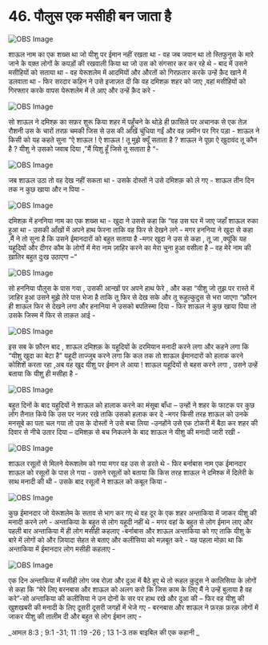 # 46. पौलुस एक मसीही बन जाता है 

![OBS Image](https://cdn.door43.org/obs/jpg/360px/obs-en-46-01.jpg)

शाऊल नाम का एक शख्स था जो यीशु पर ईमान नहीं रखता था - वह जब जवान था तो स्तिफुनुस के मारे जाने के वक़्त लोगों के कपड़ों की रखवाली किया था जो उस को संगसार कर कर रहे थे - बाद में उसने मसीहियों को सताया था - वह येरूशलेम में आदमियों और औरतों को गिरफ़तार करके उन्हें क़ैद खाने में डलवाता था - फिर सरदार कहिन ने उसे इजाज़त दी कि वह दमिशक़ शहर को जाए ,वहां मसीहियों को गिरफ्तार करके वापस येरूशलेम में ले आए और उन्हें क़ैद करे - 

![OBS Image](https://cdn.door43.org/obs/jpg/360px/obs-en-46-02.jpg)

सो शाऊल ने दमिश्क़ का सफ़र शुरू किया शहर में पहुँचने के थोड़े ही फ़ासिले पर अचानक से एक तेज़ रौशनी उस के चारों तरफ़ चमकी जिस से उस की आँखें चुंधिया गईं और वह ज़मीन पर गिर पड़ा - शाऊल ने किसी को यह कहते सुना “ऐ शाऊल ! ऐ शाऊल ! तू मुझे क्यूँ सताता है ? शाऊल ने पूछा ऐ खुदावंद तू कौन है ? यीशु ने उसको जवाब दिया ,”मैं यिशु हूँ जिसे तू सताता है “- 

![OBS Image](https://cdn.door43.org/obs/jpg/360px/obs-en-46-03.jpg)

जब शाऊल उठा तो वह देख नहीं सकता था - उसके दोस्तों ने उसे दमिशक़ को ले गए - शाऊल तीन दिन तक न कुछ खाया और न पिया -

![OBS Image](https://cdn.door43.org/obs/jpg/360px/obs-en-46-04.jpg)

दमिशक़ में हननिया नाम का एक शख्स था - खुदा ने उससे कहा कि “वह उस घर में जाए जहाँ शाऊल रुका हुआ था - उसकी आँखों में अपने हाथ फेरना ताकि वह फिर से देखने लगे - मगर हननिया ने खुदा से कहा ,मैं ने तो सुना है कि उसने ईमानदारों को बहुत सताया है -मगर खुदा ने उस से कहा , तू जा ,क्यूंकि यह यहूदियों और दीगर कौम के लोगों में मेरा नाम ज़ाहिर करने का मेरा चुना हुआ वसीला है – वह मेरे नाम की ख़ातिर बहुत दुःख उठाएगा –“  

![OBS Image](https://cdn.door43.org/obs/jpg/360px/obs-en-46-05.jpg)

सो हननिया पौलुस के पास गया , उसकी आन्खों पर अपने हाथ फेरे , और कहा “यीशु जो तुझ पर रास्ते में ज़ाहिर हुआ उसने मुझे तेरे पास भेजा है ताकि तू फिर से देख सके और तू रूहुल्कुदुस से भरा जाएगा “फ़ौरन ही शाऊल फिर से देखने लगा और  हनानिया ने उसको बपतिस्मा दिया - फिर शाऊल ने कुछ खाया पिया तो उसके जिस्म में फिर से ताक़त आई - 

![OBS Image](https://cdn.door43.org/obs/jpg/360px/obs-en-46-06.jpg)

इस सब के फ़ौरन बाद , शाऊल दमिशक़ के यहूदियों के दरमियान मनादी करने लगा और कहने लगा कि “यीशु खुदा का बेटा है” यहूदी ताज्जुब करने लगा कि कल तक तो शाऊल ईमानदारों को हलाक करने कोशिशें करता रहा ,अब वह खुद यीशु पर ईमान ले आया ! शाऊल यहूदियों से बहस करने लगा , उसने उन्हें बताया कि यीशु ही मसीहा है -  

![OBS Image](https://cdn.door43.org/obs/jpg/360px/obs-en-46-07.jpg)

बहुत दिनों के बाद यहुदियों ने शाऊल को हालाक करने का मंसूबा बाँधा – उन्हों ने शहर के फाटक पर कुछ लोग तैनात किये कि उस पर नज़र रखे ताकि उसको हलाक कर दे -मगर किसी तरह शाऊल को उनके मनसूबे का पता चल गया तो उस के दोस्तों ने उसे बचा लिया -उनहोंने उसे एक टोकरी में बैठा कर शहर की दिवार से नीचे उतार दिया – दमिशक़ से बच  निकलने के बाद शाऊल ने यीशु की मनादी जारी रखी -     


![OBS Image](https://cdn.door43.org/obs/jpg/360px/obs-en-46-08.jpg)

शाऊल रसूलों से मिलने येरूशलेम को गया मगर वह उस से डरते थे - फिर बर्नाबास नाम एक ईमानदार शाऊल को  रसूलों के पास ले गया - उसने रसूलों को बताया कि किस तरह शाऊल ने दमिश्क में दिलेरी के साथ मनादी की थी - उसके बाद रसूलों ने शाऊल को कबूल किया - 

![OBS Image](https://cdn.door43.org/obs/jpg/360px/obs-en-46-09.jpg)

कुछ ईमानदार जो येरूशलेम के सताव से भाग कर गए थे वह दूर के एक शहर अन्ताकिया में जाकर यीशु की मनादी करने लगे - अन्ताकिया के बहुत से लोग यहूदी नहीं थे - मगर वहां के बहुत से लोग ईमान लाए और पहली बार अन्ताकिया में ही लोग मसीही कहलाए -बर्नाबास और शाऊल अन्ताकिया को गए ताकि यीशु के बारे में लोगों को और ज़ियादा सेहत से बताए और कलीसिया को मज़बूत करे - यह पहला मोक़ा था कि अन्ताकिया में ईमानदार लोग मसीही कहलाए - 

![OBS Image](https://cdn.door43.org/obs/jpg/360px/obs-en-46-10.jpg)

एक दिन अन्ताकिया में मसीही लोग जब रोज़ा और दुआ में बैठे हुए थे तो रूहल क़ुदुस ने कालिसिया के लोगों से कहा कि “मेरे लिए बरनबास और शाऊल को अलग करो कि जिस काम के लिए मैं ने उन्हें बुलाया है वह करे”-सो अन्ताकिया की कलीसिया ने उन दोनों के सर पर हाथ रखे और दुआ की – फिर वह यीशु की खुशखबरी की मनादी के लिए दूसरी दूसरी जगहों में भेजे गए - बरनबास और शाऊल ने फ़रक़ फ़रक़ लोगों में जाकर यीशु की तालीम दी और बहुत से लोग ईमान लाए -     

_आमल 8:3 ; 9:1 -31; 11 :19 -26 ; 13 1-3 तक बाइबिल की एक कहानी _